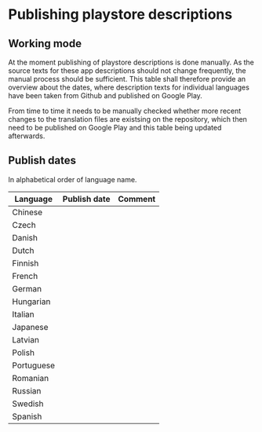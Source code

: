 # Publishing playstore descriptions

## Working mode

At the moment publishing of playstore descriptions is done manually. As the source texts for these app descriptions should not change frequently, the manual process should be sufficient.
This table shall therefore provide an overview about the dates, where description texts for individual languages have been
taken from Github and published on Google Play.

From time to time it needs to be manually checked whether more recent changes to the translation files are existsing on the
repository, which then need to be published on Google Play and this table being updated afterwards.

## Publish dates

In alphabetical order of language name.

|Language  |Publish date|Comment|
|----------|------------|-------|
|Chinese   |            |       |
|Czech     |            |       |
|Danish    |            |       |
|Dutch     |            |       |
|Finnish   |            |       |
|French    |            |       |
|German    |            |       |
|Hungarian |            |       |
|Italian   |            |       |
|Japanese  |            |       |
|Latvian   |            |       |
|Polish    |            |       |
|Portuguese|            |       |
|Romanian  |            |       |
|Russian   |            |       |
|Swedish   |            |       |
|Spanish   |            |       |